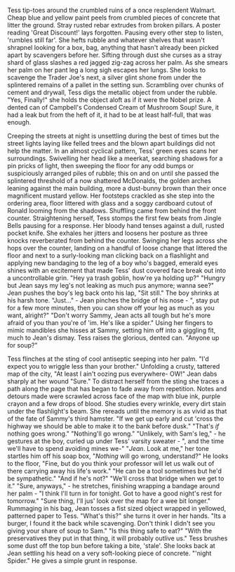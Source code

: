 Tess tip-toes around the crumbled ruins of a once resplendent Walmart. Cheap blue and yellow paint peels from crumbled pieces of concrete that litter the ground. Stray rusted rebar extrudes from broken pillars. A poster reading 'Great Discount!' lays forgotten. Pausing every other step to listen, 'rumbles still far'. She hefts rubble and whatever shelves that wasn't shrapnel looking for a box, bag, anything that hasn't already been picked apart by scavengers before her. Sifting through dust she curses as a stray shard of glass slashes a red jagged zig-zag across her palm. As she smears her palm on her pant leg a long sigh escapes her lungs. She looks to scavenge the Trader Joe's next, a silver glint shone from under the splintered remains of a pallet in the setting sun. Scrambling over chunks of cement and drywall, Tess digs the metallic object from under the rubble. "Yes, Finally!" she holds the object aloft as if it were the Nobel prize. A dented can of Campbell's Condensed Cream of Mushroom Soup! Sure, it had a leak but from the heft of it, it had to be at least half-full, that was enough.


Creeping the streets at night is unsettling during the best of times but the street lights laying like felled trees and the blown apart buildings did not help the matter. In an almost cyclical pattern, Tess' green eyes scans her surroundings. Swivelling her head like a meerkat, searching shadows for a pin pricks of light, then sweeping the floor for any odd bumps or suspiciously arranged piles of rubble; this on and on until she passed the splintered threshold of a now shattered McDonalds, the golden arches leaning against the main building, more a dust-bunny brown than their once magnificent mustard yellow. Her footsteps crackled as she step into the ordering area, floor littered with glass and a soggy cardboard cutout of Ronald looming from the shadows. Shuffling came from behind the front counter. Straightening herself, Tess stomps the first few beats from Jingle Bells pausing for a response. Her bloody hand tenses against a dull, rusted pocket knife. She exhales her jitters and loosens her posture as three knocks reverberated from behind the counter. Swinging her legs across she hops over the counter, landing on a handful of loose change that littered the floor and next to a surly-looking man clicking back on a flashlight and applying new bandaging to the leg of a boy who's bagged, emerald eyes shines with an excitement that made Tess' dust covered face break out into a uncontrollable grin. 
"Hey ya trash goblin, how're ya holding up?" 
"Hungry but Jean says my leg's not leaking as much pus anymore; wanna see?" 
Jean pushes the boy's leg back onto his lap,
"Sit still."
The boy shrinks at his harsh tone.
"Just..." - Jean pinches the bridge of his nose - ", stay put for a few more minutes, then you can show off your leg as much as you want, alright?"
"Don't worry Sammy, Jean acts all tough but he's more afraid of you than you're of 'im. He's like a spider." 
Using her fingers to mimic mandibles she hisses at Sammy, setting him off into a giggling fit, much to Jean's dismay.
Tess raises the glorious, dented can.
"Anyone up for soup?"


Tess flinches at the sting of cool antiseptic seeping into her palm.
"I'd expect you to wriggle less than your brother."
Unfolding a crusty, tattered map of the city, "At least I ain't oozing pus everywhere- OW!"
Jean dabs sharply at her wound "Sure."
To distract herself from the sting she traces a path along the page that has began to fade away from repetition. Notes and detours made were scrawled across face of the map with blue ink, purple crayon and a few drops of blood. She studies every wrinkle, every dirt stain under the flashlight's beam. She rereads until the memory is as vivid as that of the fate of Sammy's third hamster.
"If we get up early and cut 'cross the highway we should be able to make it to the bank before dusk."
"That's *if* nothing goes wrong."
"Nothing'll go wrong."
"Unlikely, with Sam's leg," - he gestures at the boy, curled up under Tess' varsity sweater - ", and the time we'll have to spend avoiding mines we-"
"*Jean*. Look at me," her tone startles him off his soap box, 
"*Nothing* will go wrong, understand?"
He looks to the floor,
"Fine, but do you think your professor will let us walk out of there carrying away his life's work."
"He can be a tool sometimes but he'd be sympathetic."
"And if he's not?"
"We'll cross that bridge when we get to it."
"Sure, anyways," - he stretches, finishing wrapping a bandage around her palm - "I think I'll turn in for tonight. Got to have a good night's rest for tomorrow."
"Sure thing, I'll jus' look over the map for a wee bit longer."
Rummaging in his bag, Jean tosses a fist sized object wrapped in yellowed, patterned paper to Tess.
"What's this?" she turns it over in her hands.
"Its a burger, I found it the back while scavenging. Don't think I didn't see you giving your share of soup to Sam."
"Is this thing safe to eat?"
"With the preservatives they put in that thing, it will probably outlive us."
Tess brushes some dust off the top bun before taking a bite, 'stale'. She looks back at Jean settling his head on a very soft-looking piece of concrete.
"'night Spider."
He gives a simple grunt in response.